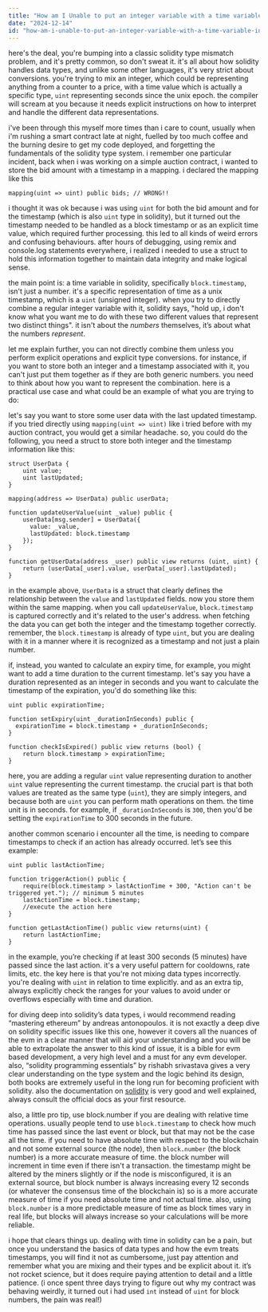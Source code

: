 ```yaml
---
title: "How am I Unable to put an integer variable with a time variable in solidity?"
date: "2024-12-14"
id: "how-am-i-unable-to-put-an-integer-variable-with-a-time-variable-in-solidity"
---
```


here's the deal, you're bumping into a classic solidity type mismatch problem, and it's pretty common, so don't sweat it. it's all about how solidity handles data types, and unlike some other languages, it's very strict about conversions. you're trying to mix an integer, which could be representing anything from a counter to a price, with a time value which is actually a specific type, `uint` representing seconds since the unix epoch. the compiler will scream at you because it needs explicit instructions on how to interpret and handle the different data representations.

i've been through this myself more times than i care to count, usually when i'm rushing a smart contract late at night, fuelled by too much coffee and the burning desire to get my code deployed, and forgetting the fundamentals of the solidity type system. i remember one particular incident, back when i was working on a simple auction contract, i wanted to store the bid amount with a timestamp in a mapping. i declared the mapping like this

```solidity
mapping(uint => uint) public bids; // WRONG!!
```

i thought it was ok because i was using `uint` for both the bid amount and for the timestamp (which is also `uint` type in solidity), but it turned out the timestamp needed to be handled as a block timestamp or as an explicit time value, which required further processing. this led to all kinds of weird errors and confusing behaviours. after hours of debugging, using remix and console.log statements everywhere, i realized i needed to use a struct to hold this information together to maintain data integrity and make logical sense.

the main point is: a time variable in solidity, specifically `block.timestamp`, isn't just a number. it's a specific representation of time as a unix timestamp, which is a `uint` (unsigned integer). when you try to directly combine a regular integer variable with it, solidity says, "hold up, i don't know what you want me to do with these two different values that represent two distinct things". it isn't about the *numbers* themselves, it’s about what the numbers *represent*.

let me explain further, you can not directly combine them unless you perform explicit operations and explicit type conversions. for instance, if you want to store both an integer and a timestamp associated with it, you can't just put them together as if they are both generic numbers. you need to think about how you want to represent the combination. here is a practical use case and what could be an example of what you are trying to do:

let's say you want to store some user data with the last updated timestamp. if you tried directly using `mapping(uint => uint)` like i tried before with my auction contract, you would get a similar headache. so, you could do the following, you need a struct to store both integer and the timestamp information like this:

```solidity
struct UserData {
    uint value;
    uint lastUpdated;
}

mapping(address => UserData) public userData;

function updateUserValue(uint _value) public {
    userData[msg.sender] = UserData({
      value: _value,
      lastUpdated: block.timestamp
    });
}

function getUserData(address _user) public view returns (uint, uint) {
    return (userData[_user].value, userData[_user].lastUpdated);
}
```

in the example above, `UserData` is a struct that clearly defines the relationship between the `value` and `lastUpdated` fields. now you store them within the same mapping. when you call `updateUserValue`, `block.timestamp` is captured correctly and it's related to the user's address. when fetching the data you can get both the integer and the timestamp together correctly. remember, the `block.timestamp` is already of type `uint`, but you are dealing with it in a manner where it is recognized as a timestamp and not just a plain number.

if, instead, you wanted to calculate an expiry time, for example, you might want to add a time duration to the current timestamp. let's say you have a duration represented as an integer in seconds and you want to calculate the timestamp of the expiration, you'd do something like this:

```solidity
uint public expirationTime;

function setExpiry(uint _durationInSeconds) public {
  expirationTime = block.timestamp + _durationInSeconds;
}

function checkIsExpired() public view returns (bool) {
    return block.timestamp > expirationTime;
}
```

here, you are adding a regular `uint` value representing duration to another `uint` value representing the current timestamp. the crucial part is that both values are treated as the same type (`uint`), they are simply integers, and because both are `uint` you can perform math operations on them. the time unit is in seconds. for example, if `_durationInSeconds` is `300`, then you'd be setting the `expirationTime` to 300 seconds in the future.

another common scenario i encounter all the time, is needing to compare timestamps to check if an action has already occurred. let’s see this example:

```solidity
uint public lastActionTime;

function triggerAction() public {
    require(block.timestamp > lastActionTime + 300, "Action can't be triggered yet."); // minimum 5 minutes
    lastActionTime = block.timestamp;
    //execute the action here
}

function getLastActionTime() public view returns(uint) {
    return lastActionTime;
}
```

in the example, you’re checking if at least 300 seconds (5 minutes) have passed since the last action. it's a very useful pattern for cooldowns, rate limits, etc. the key here is that you're not mixing data types incorrectly. you're dealing with `uint` in relation to time explicitly. and as an extra tip, always explicitly check the ranges for your values to avoid under or overflows especially with time and duration.

for diving deep into solidity’s data types, i would recommend reading “mastering ethereum” by andreas antonopoulos. it is not exactly a deep dive on solidity specific issues like this one, however it covers all the nuances of the evm in a clear manner that will aid your understanding and you will be able to extrapolate the answer to this kind of issue, it is a bible for evm based development, a very high level and a must for any evm developer. also, “solidity programming essentials” by rishabh srivastava gives a very clear understanding on the type system and the logic behind its design, both books are extremely useful in the long run for becoming proficient with solidity. also the documentation on [solidity](https://docs.soliditylang.org/en/v0.8.23/) is very good and well explained, always consult the official docs as your first resource.

also, a little pro tip, use block.number if you are dealing with relative time operations. usually people tend to use `block.timestamp` to check how much time has passed since the last event or block, but that may not be the case all the time. if you need to have absolute time with respect to the blockchain and not some external source (the node), then `block.number` (the block number) is a more accurate measure of time. the block number will increment in time even if there isn't a transaction. the timestamp might be altered by the miners slightly or if the node is misconfigured, it is an external source, but block number is always increasing every 12 seconds (or whatever the consensus time of the blockchain is) so is a more accurate measure of time if you need absolute time and not actual time. also, using `block.number` is a more predictable measure of time as block times vary in real life, but blocks will always increase so your calculations will be more reliable.

i hope that clears things up. dealing with time in solidity can be a pain, but once you understand the basics of data types and how the evm treats timestamps, you will find it not as cumbersome, just pay attention and remember what you are mixing and their types and be explicit about it. it’s not rocket science, but it does require paying attention to detail and a little patience. (i once spent three days trying to figure out why my contract was behaving weirdly, it turned out i had used `int` instead of `uint` for block numbers, the pain was real!)
